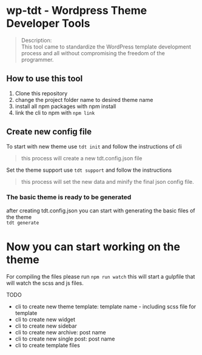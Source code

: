 # wp-tdt - Wordpress Theme Developer Tools

> Description:  
> This tool came to standardize the WordPress template development process and all without compromising the freedom of the programmer.

## How to use this tool
1. Clone this repository
2. change the project folder name to desired theme name
3. install all npm packages with npm install
4. link the cli to npm with `npm link`

## Create new config file
To start with new theme use `tdt init` and follow the instructions of cli

> this process will create a new tdt.config.json file

Set the theme support use `tdt support` and follow the instructions

> this process will set the new data and minify the final json config file.

### The basic theme is ready to be generated
after creating tdt.config.json you can start with generating the basic files of the theme <br>
`tdt generate`


# Now you can start working on the theme
For compiling the files please run `npm run watch` this will start a gulpfile that will watch the scss and js files.






TODO
* cli to create new theme template: template name - including scss file for template
* cli to create new widget
* cli to create new sidebar
* cli to create new archive: post name
* cli to create new single post: post name
* cli to create template files
